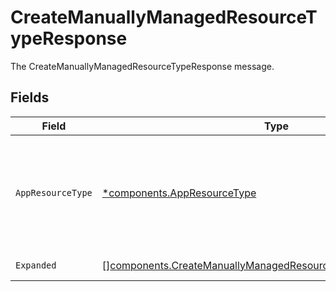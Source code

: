 # CreateManuallyManagedResourceTypeResponse

The CreateManuallyManagedResourceTypeResponse message.


## Fields

| Field                                                                                                                                          | Type                                                                                                                                           | Required                                                                                                                                       | Description                                                                                                                                    |
| ---------------------------------------------------------------------------------------------------------------------------------------------- | ---------------------------------------------------------------------------------------------------------------------------------------------- | ---------------------------------------------------------------------------------------------------------------------------------------------- | ---------------------------------------------------------------------------------------------------------------------------------------------- |
| `AppResourceType`                                                                                                                              | [*components.AppResourceType](../../models/components/appresourcetype.md)                                                                      | :heavy_minus_sign:                                                                                                                             | The AppResourceType is referenced by an app entitlement defining its resource types. Commonly things like Group or Role.                       |
| `Expanded`                                                                                                                                     | [][components.CreateManuallyManagedResourceTypeResponseExpanded](../../models/components/createmanuallymanagedresourcetyperesponseexpanded.md) | :heavy_minus_sign:                                                                                                                             | The expanded field.                                                                                                                            |
